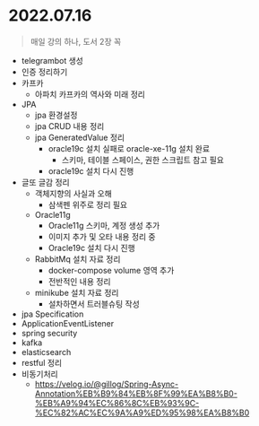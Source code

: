 # 2022.07.16
> 매일 강의 하나, 도서 2장 꼭

- telegrambot 생성
- 인증 정리하기
- 카프카
	- 아파치 카프카의 역사와 미래 정리
- JPA
	- jpa 환경설정
	- jpa CRUD 내용 정리
	- jpa GeneratedValue 정리
		- oracle19c 설치 실패로 oracle-xe-11g 설치 완료
			- 스키마, 테이블 스페이스, 권한 스크립트 참고 필요
		- oracle19c 설치 다시 진행
- 글또 글감 정리
	- 객체지향의 사실과 오해
		-	삼색펜 위주로 정리 필요
	- Oracle11g
		- Oracle11g 스키마, 계정 생성 추가
		- 이미지 추가 및 오타 내용 정리 중
		- Oracle19c 설치 다시 진행
	- RabbitMq 설치 자료 정리
		- docker-compose volume 영역 추가
		- 전반적인 내용 정리
	- minikube 설치 자료 정리
		- 설차하면서 트러블슈팅 작성
- jpa Specification
- ApplicationEventListener
- spring security
- kafka
- elasticsearch
- restful 정리
- 비동기처리
	- https://velog.io/@gillog/Spring-Async-Annotation%EB%B9%84%EB%8F%99%EA%B8%B0-%EB%A9%94%EC%86%8C%EB%93%9C-%EC%82%AC%EC%9A%A9%ED%95%98%EA%B8%B0
